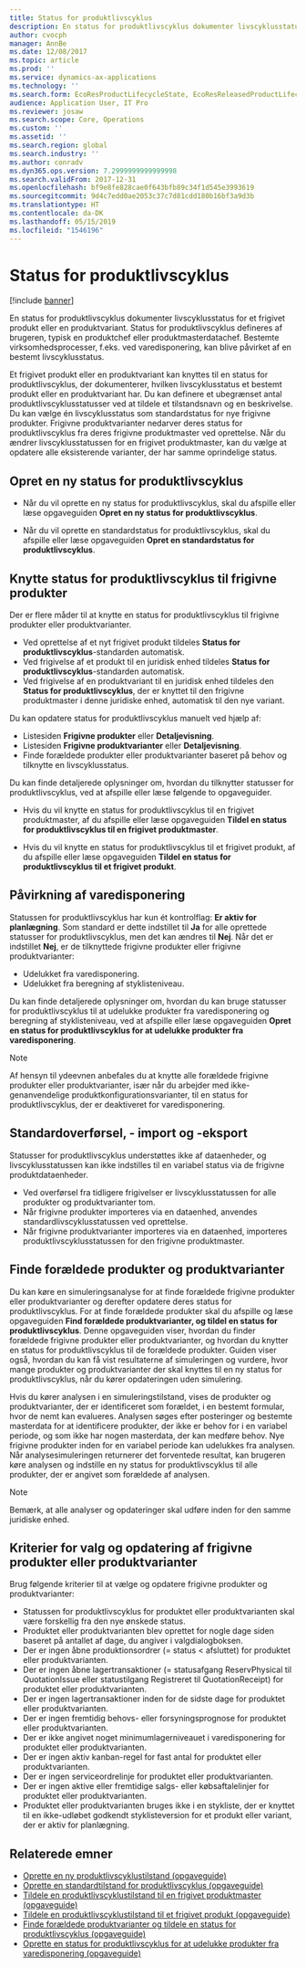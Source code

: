 ```yaml
---
title: Status for produktlivscyklus
description: En status for produktlivscyklus dokumenter livscyklusstatus for et frigivet produkt eller en produktvariant.
author: cvocph
manager: AnnBe
ms.date: 12/08/2017
ms.topic: article
ms.prod: ''
ms.service: dynamics-ax-applications
ms.technology: ''
ms.search.form: EcoResProductLifecycleState, EcoResReleasedProductLifecycleStateChanges
audience: Application User, IT Pro
ms.reviewer: josaw
ms.search.scope: Core, Operations
ms.custom: ''
ms.assetid: ''
ms.search.region: global
ms.search.industry: ''
ms.author: conradv
ms.dyn365.ops.version: 7.2999999999999998
ms.search.validFrom: 2017-12-31
ms.openlocfilehash: bf9e8fe828cae0f643bfb89c34f1d545e3993619
ms.sourcegitcommit: 9d4c7edd0ae2053c37c7d81cdd180b16bf3a9d3b
ms.translationtype: HT
ms.contentlocale: da-DK
ms.lasthandoff: 05/15/2019
ms.locfileid: "1546196"
---
```

# <a name="product-lifecycle-state"></a>Status for produktlivscyklus 

[!include [banner](../includes/banner.md)]

En status for produktlivscyklus dokumenter livscyklusstatus for et frigivet produkt eller en produktvariant. Status for produktlivscyklus defineres af brugeren, typisk en produktchef eller produktmasterdatachef. Bestemte virksomhedsprocesser, f.eks. ved varedisponering, kan blive påvirket af en bestemt livscyklusstatus.   

Et frigivet produkt eller en produktvariant kan knyttes til en status for produktlivscyklus, der dokumenterer, hvilken livscyklusstatus et bestemt produkt eller en produktvariant har. Du kan definere et ubegrænset antal produktlivscyklusstatusser ved at tildele et tilstandsnavn og en beskrivelse. Du kan vælge én livscyklusstatus som standardstatus for nye frigivne produkter. Frigivne produktvarianter nedarver deres status for produktlivscyklus fra deres frigivne produktmaster ved oprettelse. Når du ændrer livscyklusstatussen for en frigivet produktmaster, kan du vælge at opdatere alle eksisterende varianter, der har samme oprindelige status.  

## <a name="create-a-new-product-lifecycle-state"></a>Opret en ny status for produktlivscyklus 

- Når du vil oprette en ny status for produktlivscyklus, skal du afspille eller læse opgaveguiden **Opret en ny status for produktlivscyklus**. 

-  Når du vil oprette en standardstatus for produktlivscyklus, skal du afspille eller læse opgaveguiden **Opret en standardstatus for produktlivscyklus**.   

## <a name="associate-product-lifecycle-states-to-released-products"></a>Knytte status for produktlivscyklus til frigivne produkter  

Der er flere måder til at knytte en status for produktlivscyklus til frigivne produkter eller produktvarianter.

-  Ved oprettelse af et nyt frigivet produkt tildeles **Status for produktlivscyklus**-standarden automatisk. 
-  Ved frigivelse af et produkt til en juridisk enhed tildeles **Status for produktlivscyklus**-standarden automatisk. 
-  Ved frigivelse af en produktvariant til en juridisk enhed tildeles den **Status for produktlivscyklus**, der er knyttet til den frigivne produktmaster i denne juridiske enhed, automatisk til den nye variant. 

Du kan opdatere status for produktlivscyklus manuelt ved hjælp af: 

-    Listesiden **Frigivne produkter** eller **Detaljevisning**. 
-  Listesiden **Frigivne produktvarianter** eller **Detaljevisning**. 
-  Finde forældede produkter eller produktvarianter baseret på behov og tilknytte en livscyklusstatus.  

Du kan finde detaljerede oplysninger om, hvordan du tilknytter statusser for produktlivscyklus, ved at afspille eller læse følgende to opgaveguider.

-  Hvis du vil knytte en status for produktlivscyklus til en frigivet produktmaster, af du afspille eller læse opgaveguiden **Tildel en status for produktlivscyklus til en frigivet produktmaster**. 

-  Hvis du vil knytte en status for produktlivscyklus til et frigivet produkt, af du afspille eller læse opgaveguiden **Tildel en status for produktlivscyklus til et frigivet produkt**. 

## <a name="impact-on-master-planning"></a>Påvirkning af varedisponering 

Statussen for produktlivscyklus har kun ét kontrolflag: **Er aktiv for planlægning**. Som standard er dette indstillet til **Ja** for alle oprettede statusser for produktlivscyklus, men det kan ændres til **Nej**. Når det er indstillet **Nej**, er de tilknyttede frigivne produkter eller frigivne produktvarianter: 

-  Udelukket fra varedisponering. 
-  Udelukket fra beregning af styklisteniveau. 

Du kan finde detaljerede oplysninger om, hvordan du kan bruge statusser for produktlivscyklus til at udelukke produkter fra varedisponering og beregning af styklisteniveau, ved at afspille eller læse opgaveguiden **Opret en status for produktlivscyklus for at udelukke produkter fra varedisponering**.

> [!NOTE]
> Af hensyn til ydeevnen anbefales du at knytte alle forældede frigivne produkter eller produktvarianter, især når du arbejder med ikke-genanvendelige produktkonfigurationsvarianter, til en status for produktlivscyklus, der er deaktiveret for varedisponering.  

## <a name="default-migration-import-and-export"></a>Standardoverførsel, - import og -eksport 

Statusser for produktlivscyklus understøttes ikke af dataenheder, og livscyklusstatussen kan ikke indstilles til en variabel status via de frigivne produktdataenheder.

-  Ved overførsel fra tidligere frigivelser er livscyklusstatussen for alle produkter og produktvarianter tom.  
-  Når frigivne produkter importeres via en dataenhed, anvendes standardlivscyklusstatussen ved oprettelse.  
-  Når frigivne produktvarianter importeres via en dataenhed, importeres produktlivscyklusstatussen for den frigivne produktmaster.   

## <a name="find-obsolete-products-and-products-variants"></a>Finde forældede produkter og produktvarianter 

Du kan køre en simuleringsanalyse for at finde forældede frigivne produkter eller produktvarianter og derefter opdatere deres status for produktlivscyklus. For at finde forældede produkter skal du afspille og læse opgaveguiden **Find forældede produktvarianter, og tildel en status for produktlivscyklus**. Denne opgaveguiden viser, hvordan du finder forældede frigivne produkter eller produktvarianter, og hvordan du knytter en status for produktlivscyklus til de forældede produkter. Guiden viser også, hvordan du kan få vist resultaterne af simuleringen og vurdere, hvor mange produkter og produktvarianter der skal knyttes til en ny status for produktlivscyklus, når du kører opdateringen uden simulering.  

Hvis du kører analysen i en simuleringstilstand, vises de produkter og produktvarianter, der er identificeret som forældet, i en bestemt formular, hvor de nemt kan evalueres. Analysen søges efter posteringer og bestemte masterdata for at identificere produkter, der ikke er behov for i en variabel periode, og som ikke har nogen masterdata, der kan medføre behov. Nye frigivne produkter inden for en variabel periode kan udelukkes fra analysen. Når analysesimuleringen returnerer det forventede resultat, kan brugeren køre analysen og indstille en ny status for produktlivscyklus til alle produkter, der er angivet som forældede af analysen.  

> [!NOTE]
> Bemærk, at alle analyser og opdateringer skal udføre inden for den samme juridiske enhed.  

## <a name="criteria-to-select-and-update-released-products-or-product-variants"></a>Kriterier for valg og opdatering af frigivne produkter eller produktvarianter 

Brug følgende kriterier til at vælge og opdatere frigivne produkter og produktvarianter: 

-    Statussen for produktlivscyklus for produktet eller produktvarianten skal være forskellig fra den nye ønskede status. 
-  Produktet eller produktvarianten blev oprettet for nogle dage siden baseret på antallet af dage, du angiver i valgdialogboksen. 
-  Der er ingen åbne produktionsordrer (= status < afsluttet) for produktet eller produktvarianten. 
-  Der er ingen åbne lagertransaktioner (= statusafgang ReservPhysical til QuotationIssue eller statustilgang Registreret til QuotationReceipt) for produktet eller produktvarianten. 
-  Der er ingen lagertransaktioner inden for de sidste dage for produktet eller produktvarianten. 
-  Der er ingen fremtidig behovs- eller forsyningsprognose for produktet eller produktvarianten.  
-  Der er ikke angivet noget minimumlagerniveauet i varedisponering for produktet eller produktvarianten. 
-  Der er ingen aktiv kanban-regel for fast antal for produktet eller produktvarianten.  
-  Der er ingen serviceordrelinje for produktet eller produktvarianten. 
-  Der er ingen aktive eller fremtidige salgs- eller købsaftalelinjer for produktet eller produktvarianten. 
-  Produktet eller produktvarianten bruges ikke i en stykliste, der er knyttet til en ikke-udløbet godkendt styklisteversion for et produkt eller variant, der er aktiv for planlægning.

## <a name="related-topics"></a>Relaterede emner

-  [Oprette en ny produktlivscyklustilstand (opgaveguide)](tasks/new-product-lifecycle-state.md)
-  [Oprette en standardtilstand for produktlivscyklus (opgaveguide)](tasks/default-product-lifecycle-state.md)
-  [Tildele en produktlivscyklustilstand til en frigivet produktmaster (opgaveguide)](tasks/product-lifecycle-state-released-product-master.md)
-  [Tildele en produktlivscyklustilstand til et frigivet produkt (opgaveguide)](tasks/product-lifecycle-state-released-product.md)
-  [Finde forældede produktvarianter og tildele en status for produktlivscyklus (opgaveguide)](tasks/obsolete-product-variants.md)
-  [Oprette en status for produktlivscyklus for at udelukke produkter fra varedisponering (opgaveguide)](tasks/exclude-products-master-planning.md)
